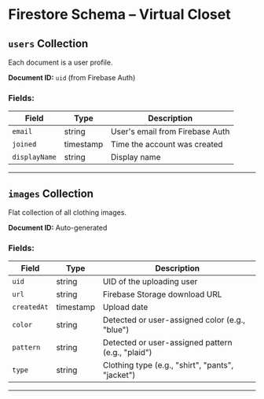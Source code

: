 # Firestore Schema – Virtual Closet

## `users` Collection

Each document is a user profile.

**Document ID:** `uid` (from Firebase Auth)

### Fields:
| Field           | Type     | Description                      |
|-----------------|----------|----------------------------------|
| `email`         | string   | User's email from Firebase Auth  |
| `joined`        | timestamp| Time the account was created     |
| `displayName`   | string   | Display name                     |

---

## `images` Collection

Flat collection of all clothing images.

**Document ID:** Auto-generated

### Fields:
| Field       | Type      | Description                                        |
|-------------|-----------|----------------------------------------------------|
| `uid`       | string    | UID of the uploading user                          |
| `url`       | string    | Firebase Storage download URL                      |
| `createdAt` | timestamp | Upload date                                        |
| `color`     | string    | Detected or user-assigned color (e.g., "blue")     |
| `pattern`   | string    | Detected or user-assigned pattern (e.g., "plaid")  |
| `type`      | string    | Clothing type (e.g., "shirt", "pants", "jacket")   |

---
